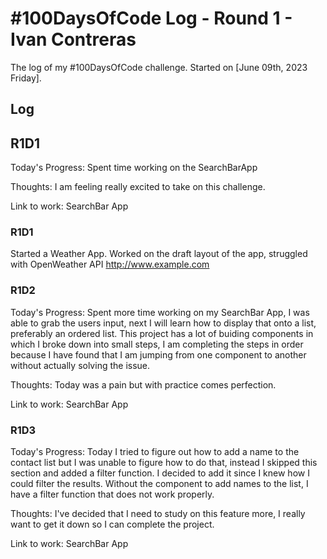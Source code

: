 # #100DaysOfCode Log - Round 1 - Ivan Contreras

The log of my #100DaysOfCode challenge. Started on [June 09th, 2023 Friday].

## Log
## R1D1
Today's Progress: Spent time working on the SearchBarApp

Thoughts: I am feeling really excited to take on this challenge.

Link to work: SearchBar App
### R1D1 
Started a Weather App. Worked on the draft layout of the app, struggled with OpenWeather API http://www.example.com

### R1D2

Today's Progress: Spent more time working on my SearchBar App, I was able to grab the users input, next I will learn how to display that onto a list, preferably an ordered list. This project has a lot of buiding components in which I broke down into small steps, I am completing the steps in order because I have found that I am jumping from one component to another without actually solving the issue.

Thoughts: Today was a pain but with practice comes perfection.

Link to work: SearchBar App

### R1D3

Today's Progress: Today I tried to figure out how to add a name to the contact list but I was unable to figure how to do that, instead I skipped this section and added a filter function. I decided to add it since I knew how I could filter the results. Without the component to add names to the list, I have a filter function that does not work properly.

Thoughts: I've decided that I need to study on this feature more, I really want to get it down so I can complete the project.

Link to work: SearchBar App